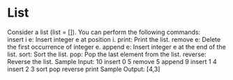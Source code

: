 # List
Consider a list (list = []). You can perform the following commands:  
insert i e: Insert integer e at position i. 
print: Print the list. 
remove e: Delete the first occurrence of integer e. 
append e: Insert integer e at the end of the list. 
sort: Sort the list. 
pop: Pop the last element from the list. 
reverse: Reverse the list. 
Sample Input:   10
                insert 0 5
                remove 5 
                append 9
                insert 1 4
                insert 2 3
                sort
                pop 
                reverse 
                print 
Sample Output:    [4,3]


